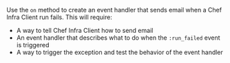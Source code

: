 Use the `on` method to create an event handler that sends email when a
Chef Infra Client run fails. This will require:

-   A way to tell Chef Infra Client how to send email
-   An event handler that describes what to do when the `:run_failed`
    event is triggered
-   A way to trigger the exception and test the behavior of the event
    handler